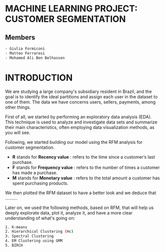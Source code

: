 # **MACHINE LEARNING PROJECT:** CUSTOMER SEGMENTATION

## Members
```bash
- Giulia Formiconi
- Matteo Ferraresi
- Mohamed Ali Ben Belhassen
```

# **INTRODUCTION**

We are studying a large company's subsidiary resident in Brazil, and the goal is to identify the ideal partitions and assign each user in the dataset to one of them. The data we have concerns users, sellers, payments, among other things. 

First of all, we started by performing an exploratory data analysis (EDA). This technique is used to analyze and investigate data sets and summarize their main characteristics, often employing data visualization methods, as you will see.

Following, we started building our model using the RFM analysis for customer segmentation.
- **R** stands for **Recency value** : refers to the time since a customer’s last purchase.
- **F** stands for **Frequency value** :  refers to the number of times a customer has made a purchase.
- **M** stands for **Monetary value** : refers to the total amount a customer has spent purchasing products.  

We then plotted the RFM dataset to have a better look and we deduce that ..........

Later on, we used the following methods, based on RFM, that will help us deeply explorate data, plot it, analyze it, and have a more clear understanding of what's going on:
```bash
1. K-means
2. Hierarchical Clustering (Hc)
3. Spectral Clustering
4. EM Clustering using GMM
5. BIRCH
```
